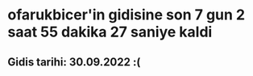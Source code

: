 # ofarukbicer'in gidisine son 7 gun 2 saat 55 dakika 27 saniye kaldi

## Gidis tarihi: 30.09.2022 :(